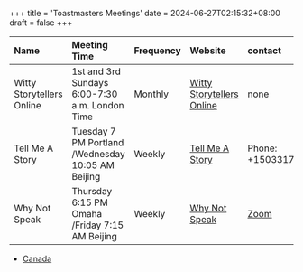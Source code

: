 +++
title = 'Toastmasters Meetings'
date = 2024-06-27T02:15:32+08:00
draft = false
+++



| Name    | Meeting Time                                      | Frequency |Website | contact |
| :-------- |:--------------------------------------------------| :------ | :------- | :------ |
| Witty Storytellers Online  | 1st and 3rd Sundays 6:00-7:30 a.m. London Time    | Monthly|[Witty Storytellers Online](https://www.toastmasters.org/Find-a-Club/05618837-witty-storytellers-online) |none| 
| Tell Me A Story | Tuesday 7 PM Portland /Wednesday 10:05 AM Beijing | Weekly |[Tell Me A Story](https://6869.toastmastersclubs.org/directions.html) |Phone: +15033170322 |
| Why Not Speak  | Thursday 6:15 PM Omaha /Friday 7:15 AM Beijing    |Weekly |[Why Not Speak](https://3222923.toastmastersclubs.org/)| [Zoom](https://bit.ly/YNotSpeak)|


 - [Canada](https://www.toastmasters.org/Find-a-Club/00009307)



